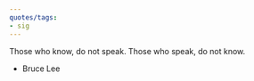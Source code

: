 ```yaml
---
quotes/tags:
- sig
---
```




Those who know, do not speak. Those who speak, do not know. 

- Bruce Lee